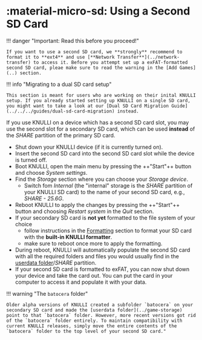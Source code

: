 # :material-micro-sd: Using a Second SD Card

!!! danger "Important:  Read this before you proceed!"

    If you want to use a second SD card, we **strongly** recommend to format it to **ext4** and use [**Network Transfer**](../network-transfer) to access it. Before you attempt set up a exFAT-formatted second SD card, pleae make sure to read the warning in the [Add Games](..) section.

!!! info "Migrating to a dual SD card setup"

    This section is meant for users who are working on their inital KNULLI setup. If you already started setting up KNULLI on a single SD card, you might want to take a look at our [Dual SD Card Migration Guide](../../../guides/dual-sd-card-migration) instead.

If you use KNULLI on a device which has a second SD card slot, you may use the second slot for a secondary SD card, which can be used **instead** of the *SHARE* partition of the primary SD card.

* Shut down your KNULLI device (if it is currently turned on).
* Insert the second SD card into the second SD card slot while the device is turned off.
* Boot KNULLI, open the main menu by pressing the ++"Start"++ button and choose *System settings*.
* Find the *Storage* section where you can choose your *Storage device*.
    * Switch fom *Internal* (the "internal" storage is the *SHARE* partition of your KNULLI SD card) to the name of your second SD card, e.g., *SHARE - 25.6G*.
* Reboot KNULLI to apply the changes by pressing the ++"Start"++ button and choosing *Restart system* in the *Quit* section.
* If your secondary SD card is **not yet** formatted to the file system of your choice
    * follow instructions in the [Formatting](../formatting) section to format your SD card with the **built-in KNULLI formatter**.
    * make sure to reboot once more to apply the formatting.
* During reboot, KNULLI will automatically populate the second SD card with all the required folders and files you would usually find in the [userdata folder](../game-storage)/*SHARE* partition.
* If your second SD card is formatted to exFAT, you can now shut down your device and take the card out. You can put the card in your computer to access it and populate it with your data.

!!! warning "The `batocera` folder"

    Older alpha versions of KNULLI created a subfolder `batocera` on your secondary SD card and made the [userdata folder](../game-storage) point to that `batocera` folder. However, more recent versions got rid of the `batocera` folder entirely. To maintain compatibility with current KNULLI releases, simply move the entire contents of the `batocera` folder to the top level of your second SD card."
